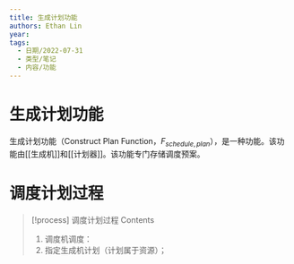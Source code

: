 ```yaml
---
title: 生成计划功能
authors: Ethan Lin
year:
tags:
  - 日期/2022-07-31 
  - 类型/笔记 
  - 内容/功能 
---
```



# 生成计划功能





生成计划功能（Construct Plan Function，$F_{schedule,plan}$），是一种功能。该功能由[[生成机]]和[[计划器]]。该功能专门存储调度预案。


# 调度计划过程


> [!process] 调度计划过程
> Contents
> 1. 调度机调度：
> 	1. 指定生成机计划（计划属于资源）；

